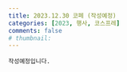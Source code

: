 ```yaml
---
title: 2023.12.30 코페 (작성예정)
categories: [2023, 행사, 코스프레]
comments: false
# thumbnail: 
---
```


`작성예정입니다.`